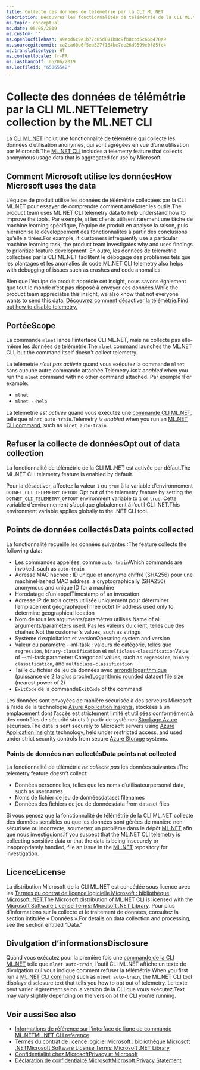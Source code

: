 ```yaml
---
title: Collecte des données de télémétrie par la CLI ML.NET
description: Découvrez les fonctionnalités de télémétrie de la CLI ML.NET, qui collectent des informations d’utilisation à des fins d’analyse, les types de données collectées et comment désactiver la télémétrie. En outre, vous trouverez des liens vers le contrat de licence de .NET et des informations sur la conformité de Microsoft au RGPD.
ms.topic: conceptual
ms.date: 05/05/2019
ms.custom: ''
ms.openlocfilehash: 49ebd6c9e1b77c85d891b8c9fb8cbd5c66b478a9
ms.sourcegitcommit: ca2ca60e6f5ea327f164be7ce26d9599e0f85fe4
ms.translationtype: HT
ms.contentlocale: fr-FR
ms.lasthandoff: 05/06/2019
ms.locfileid: "65065542"
---
```

# <a name="telemetry-collection-by-the-mlnet-cli"></a><span data-ttu-id="414cd-104">Collecte des données de télémétrie par la CLI ML.NET</span><span class="sxs-lookup"><span data-stu-id="414cd-104">Telemetry collection by the ML.NET CLI</span></span>

<span data-ttu-id="414cd-105">La [CLI ML.NET](http://aka.ms/mlnet-cli) inclut une fonctionnalité de télémétrie qui collecte les données d’utilisation anonymes, qui sont agrégées en vue d’une utilisation par Microsoft.</span><span class="sxs-lookup"><span data-stu-id="414cd-105">The [ML.NET CLI](http://aka.ms/mlnet-cli) includes a telemetry feature that collects anonymous usage data that is aggregated for use by Microsoft.</span></span>

## <a name="how-microsoft-uses-the-data"></a><span data-ttu-id="414cd-106">Comment Microsoft utilise les données</span><span class="sxs-lookup"><span data-stu-id="414cd-106">How Microsoft uses the data</span></span>

<span data-ttu-id="414cd-107">L’équipe de produit utilise les données de télémétrie collectées par la CLI ML.NET pour essayer de comprendre comment améliorer les outils.</span><span class="sxs-lookup"><span data-stu-id="414cd-107">The product team uses ML.NET CLI telemetry data to help understand how to improve the tools.</span></span> <span data-ttu-id="414cd-108">Par exemple, si les clients utilisent rarement une tâche de machine learning spécifique, l’équipe de produit en analyse la raison, puis hiérarchise le développement des fonctionnalités à partir des conclusions qu’elle a tirées.</span><span class="sxs-lookup"><span data-stu-id="414cd-108">For example, if customers infrequently use a particular machine learning task, the product team investigates why and uses findings to prioritize feature development.</span></span> <span data-ttu-id="414cd-109">En outre, les données de télémétrie collectées par la CLI ML.NET facilitent le débogage des problèmes tels que les plantages et les anomalies de code.</span><span class="sxs-lookup"><span data-stu-id="414cd-109">ML.NET CLI telemetry also helps with debugging of issues such as crashes and code anomalies.</span></span> 

<span data-ttu-id="414cd-110">Bien que l’équipe de produit apprécie cet insight, nous savons également que tout le monde n’est pas disposé à envoyer ces données.</span><span class="sxs-lookup"><span data-stu-id="414cd-110">While the product team appreciates this insight, we also know that not everyone wants to send this data.</span></span> [<span data-ttu-id="414cd-111">Découvrez comment désactiver la télémétrie.</span><span class="sxs-lookup"><span data-stu-id="414cd-111">Find out how to disable telemetry.</span></span>](#opt-out-of-data-collection)

## <a name="scope"></a><span data-ttu-id="414cd-112">Portée</span><span class="sxs-lookup"><span data-stu-id="414cd-112">Scope</span></span>

<span data-ttu-id="414cd-113">La commande `mlnet` lance l’interface CLI ML.NET, mais ne collecte pas elle-même les données de télémétrie.</span><span class="sxs-lookup"><span data-stu-id="414cd-113">The `mlnet` command launches the ML.NET CLI, but the command itself doesn't collect telemetry.</span></span>

<span data-ttu-id="414cd-114">La télémétrie *n’est pas activée* quand vous exécutez la commande `mlnet` sans aucune autre commande attachée.</span><span class="sxs-lookup"><span data-stu-id="414cd-114">Telemetry *isn't enabled* when you run the `mlnet` command with no other command attached.</span></span> <span data-ttu-id="414cd-115">Par exemple :</span><span class="sxs-lookup"><span data-stu-id="414cd-115">For example:</span></span>

- `mlnet`
- `mlnet --help`

<span data-ttu-id="414cd-116">La télémétrie *est activée* quand vous exécutez une [commande CLI ML.NET](../reference/ml-net-cli-reference.md), telle que `mlnet auto-train`.</span><span class="sxs-lookup"><span data-stu-id="414cd-116">Telemetry *is enabled* when you run an [ML.NET CLI command](../reference/ml-net-cli-reference.md), such as `mlnet auto-train`.</span></span>

## <a name="opt-out-of-data-collection"></a><span data-ttu-id="414cd-117">Refuser la collecte de données</span><span class="sxs-lookup"><span data-stu-id="414cd-117">Opt out of data collection</span></span>

<span data-ttu-id="414cd-118">La fonctionnalité de télémétrie de la CLI ML.NET est activée par défaut.</span><span class="sxs-lookup"><span data-stu-id="414cd-118">The ML.NET CLI telemetry feature is enabled by default.</span></span>

<span data-ttu-id="414cd-119">Pour la désactiver, affectez la valeur `1` ou `true` à la variable d’environnement `DOTNET_CLI_TELEMETRY_OPTOUT`.</span><span class="sxs-lookup"><span data-stu-id="414cd-119">Opt out of the telemetry feature by setting the `DOTNET_CLI_TELEMETRY_OPTOUT` environment variable to `1` or `true`.</span></span> <span data-ttu-id="414cd-120">Cette variable d’environnement s’applique globalement à l’outil CLI .NET.</span><span class="sxs-lookup"><span data-stu-id="414cd-120">This environment variable applies globally to the .NET CLI tool.</span></span>

## <a name="data-points-collected"></a><span data-ttu-id="414cd-121">Points de données collectés</span><span class="sxs-lookup"><span data-stu-id="414cd-121">Data points collected</span></span>

<span data-ttu-id="414cd-122">La fonctionnalité recueille les données suivantes :</span><span class="sxs-lookup"><span data-stu-id="414cd-122">The feature collects the following data:</span></span>

- <span data-ttu-id="414cd-123">Les commandes appelées, comme `auto-train`</span><span class="sxs-lookup"><span data-stu-id="414cd-123">Which commands are invoked, such as `auto-train`</span></span>
- <span data-ttu-id="414cd-124">Adresse MAC hachée : ID unique et anonyme chiffré (SHA256) pour une machine</span><span class="sxs-lookup"><span data-stu-id="414cd-124">Hashed MAC address: a cryptographically (SHA256) anonymous and unique ID for a machine</span></span>
- <span data-ttu-id="414cd-125">Horodatage d’un appel</span><span class="sxs-lookup"><span data-stu-id="414cd-125">Timestamp of an invocation</span></span>
- <span data-ttu-id="414cd-126">Adresse IP de trois octets utilisée uniquement pour déterminer l’emplacement géographique</span><span class="sxs-lookup"><span data-stu-id="414cd-126">Three octet IP address used only to determine geographical location</span></span>
- <span data-ttu-id="414cd-127">Nom de tous les arguments/paramètres utilisés.</span><span class="sxs-lookup"><span data-stu-id="414cd-127">Name of all arguments/parameters used.</span></span> <span data-ttu-id="414cd-128">Pas les valeurs du client, telles que des chaînes.</span><span class="sxs-lookup"><span data-stu-id="414cd-128">Not the customer's values, such as strings</span></span>
- <span data-ttu-id="414cd-129">Système d’exploitation et version</span><span class="sxs-lookup"><span data-stu-id="414cd-129">Operating system and version</span></span>
- <span data-ttu-id="414cd-130">Valeur du paramètre --ml-task : valeurs de catégorie, telles que `regression`, `binary-classification` et `multiclass-classification`</span><span class="sxs-lookup"><span data-stu-id="414cd-130">Value of --ml-task parameter: Categorical values, such as `regression`, `binary-classification`, and `multiclass-classification`</span></span>
- <span data-ttu-id="414cd-131">Taille du fichier de jeu de données avec [arrondi logarithmique](https://en.wikipedia.org/wiki/Rounding#Rounding_to_a_specified_power) (puissance de 2 la plus proche)</span><span class="sxs-lookup"><span data-stu-id="414cd-131">[Logarithmic rounded](https://en.wikipedia.org/wiki/Rounding#Rounding_to_a_specified_power) dataset file size (nearest power of 2)</span></span>
- <span data-ttu-id="414cd-132">`ExitCode` de la commande</span><span class="sxs-lookup"><span data-stu-id="414cd-132">`ExitCode` of the command</span></span>

<span data-ttu-id="414cd-133">Les données sont envoyées de manière sécurisée à des serveurs Microsoft à l’aide de la technologie [Azure Application Insights](https://azure.microsoft.com/services/application-insights/), stockées à un emplacement dont l’accès est strictement limité et utilisées conformément à des contrôles de sécurité stricts à partir de systèmes [Stockage Azure](https://azure.microsoft.com/services/storage/) sécurisés.</span><span class="sxs-lookup"><span data-stu-id="414cd-133">The data is sent securely to Microsoft servers using [Azure Application Insights](https://azure.microsoft.com/services/application-insights/) technology, held under restricted access, and used under strict security controls from secure [Azure Storage](https://azure.microsoft.com/services/storage/) systems.</span></span>

### <a name="data-points-not-collected"></a><span data-ttu-id="414cd-134">Points de données non collectés</span><span class="sxs-lookup"><span data-stu-id="414cd-134">Data points not collected</span></span>
<span data-ttu-id="414cd-135">La fonctionnalité de télémétrie *ne collecte pas* les données suivantes :</span><span class="sxs-lookup"><span data-stu-id="414cd-135">The telemetry feature *doesn't* collect:</span></span>
- <span data-ttu-id="414cd-136">Données personnelles, telles que les noms d’utilisateur</span><span class="sxs-lookup"><span data-stu-id="414cd-136">personal data, such as usernames</span></span>
- <span data-ttu-id="414cd-137">Noms de fichier de jeu de données</span><span class="sxs-lookup"><span data-stu-id="414cd-137">dataset filenames</span></span>
- <span data-ttu-id="414cd-138">Données des fichiers de jeu de données</span><span class="sxs-lookup"><span data-stu-id="414cd-138">data from dataset files</span></span>

<span data-ttu-id="414cd-139">Si vous pensez que la fonctionnalité de télémétrie de la CLI ML.NET collecte des données sensibles ou que les données sont gérées de manière non sécurisée ou incorrecte, soumettez un problème dans le dépôt [ML.NET](https://github.com/dotnet/machinelearning) afin que nous investiguions.</span><span class="sxs-lookup"><span data-stu-id="414cd-139">If you suspect that the ML.NET CLI telemetry is collecting sensitive data or that the data is being insecurely or inappropriately handled, file an issue in the [ML.NET](https://github.com/dotnet/machinelearning) repository for investigation.</span></span>

## <a name="license"></a><span data-ttu-id="414cd-140">Licence</span><span class="sxs-lookup"><span data-stu-id="414cd-140">License</span></span>

<span data-ttu-id="414cd-141">La distribution Microsoft de la CLI ML.NET est concédée sous licence avec les [Termes du contrat de licence logicielle Microsoft : bibliothèque Microsoft .NET](https://aka.ms/dotnet-core-eula).</span><span class="sxs-lookup"><span data-stu-id="414cd-141">The Microsoft distribution of ML.NET CLI is licensed with the [Microsoft Software License Terms: Microsoft .NET Library](https://aka.ms/dotnet-core-eula).</span></span> <span data-ttu-id="414cd-142">Pour plus d’informations sur la collecte et le traitement de données, consultez la section intitulée « Données ».</span><span class="sxs-lookup"><span data-stu-id="414cd-142">For details on data collection and processing, see the section entitled "Data."</span></span>

## <a name="disclosure"></a><span data-ttu-id="414cd-143">Divulgation d’informations</span><span class="sxs-lookup"><span data-stu-id="414cd-143">Disclosure</span></span>

<span data-ttu-id="414cd-144">Quand vous exécutez pour la première fois une [commande de la CLI ML.NET](../reference/ml-net-cli-reference.md) telle que `mlnet auto-train`, l’outil CLI ML.NET affiche un texte de divulgation qui vous indique comment refuser la télémétrie.</span><span class="sxs-lookup"><span data-stu-id="414cd-144">When you first run a [ML.NET CLI command](../reference/ml-net-cli-reference.md) such as `mlnet auto-train`, the ML.NET CLI tool displays disclosure text that tells you how to opt out of telemetry.</span></span> <span data-ttu-id="414cd-145">Le texte peut varier légèrement selon la version de la CLI que vous exécutez.</span><span class="sxs-lookup"><span data-stu-id="414cd-145">Text may vary slightly depending on the version of the CLI you're running.</span></span>

## <a name="see-also"></a><span data-ttu-id="414cd-146">Voir aussi</span><span class="sxs-lookup"><span data-stu-id="414cd-146">See also</span></span>
- [<span data-ttu-id="414cd-147">Informations de référence sur l’interface de ligne de commande ML.NET</span><span class="sxs-lookup"><span data-stu-id="414cd-147">ML.NET CLI reference</span></span>](../reference/ml-net-cli-reference.md)
- [<span data-ttu-id="414cd-148">Termes du contrat de licence logiciel Microsoft : bibliothèque Microsoft .NET</span><span class="sxs-lookup"><span data-stu-id="414cd-148">Microsoft Software License Terms: Microsoft .NET Library</span></span>](https://aka.ms/dotnet-core-eula)
- [<span data-ttu-id="414cd-149">Confidentialité chez Microsoft</span><span class="sxs-lookup"><span data-stu-id="414cd-149">Privacy at Microsoft</span></span>](https://www.microsoft.com/en-us/trustcenter/privacy/)
- [<span data-ttu-id="414cd-150">Déclaration de confidentialité Microsoft</span><span class="sxs-lookup"><span data-stu-id="414cd-150">Microsoft Privacy Statement</span></span>](https://privacy.microsoft.com/en-us/privacystatement)
